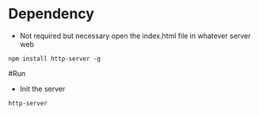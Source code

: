 # Dependency
- Not required but necessary open the index.html file in whatever server web
```
npm install http-server -g
```
#Run
- Init the server
```
http-server
```
